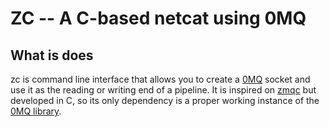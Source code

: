 ZC -- A C-based netcat using 0MQ
================================


What is does
------------

zc is command line interface that allows you to create a [0MQ][2] socket and use it as the reading or writing end of a pipeline.  It is inspired on [zmqc][1] but developed in C, so its only dependency is a proper working instance of the [0MQ library][3].


[1]: https://github.com/zacharyvoase/zmqc   "zmqc"
[2]: http://www.zeromq.org/                 "0MQ"
[3]: https://github.com/zeromq/libzmq       "0MQ library"
